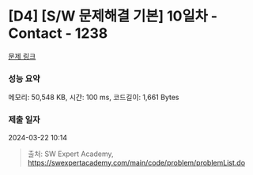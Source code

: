 # [D4] [S/W 문제해결 기본] 10일차 - Contact - 1238 

[문제 링크](https://swexpertacademy.com/main/code/problem/problemDetail.do?contestProbId=AV15B1cKAKwCFAYD) 

### 성능 요약

메모리: 50,548 KB, 시간: 100 ms, 코드길이: 1,661 Bytes

### 제출 일자

2024-03-22 10:14



> 출처: SW Expert Academy, https://swexpertacademy.com/main/code/problem/problemList.do